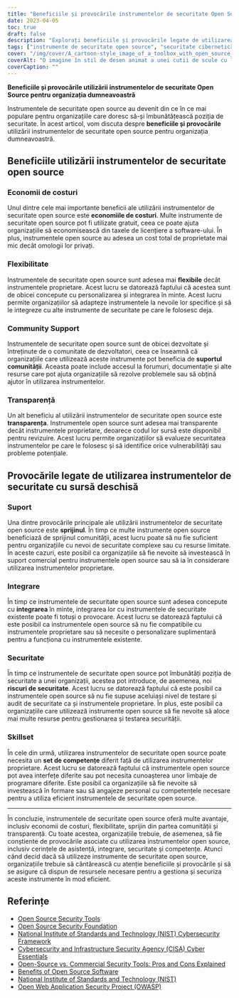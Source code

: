 ```yaml
---
title: "Beneficiile și provocările instrumentelor de securitate Open Source pentru organizații"
date: 2023-04-05
toc: true
draft: false
description: "Explorați beneficiile și provocările legate de utilizarea instrumentelor de securitate open source pentru a îmbunătăți poziția de securitate a organizației dumneavoastră."
tags: ["instrumente de securitate open source", "securitate cibernetică", "sprijin comunitar", "transparență", "economii de costuri", "flexibilitate", "instrumente brevetate", "riscuri de securitate", "set de competențe", "taxe de licențiere software", "costul total al proprietății", "sprijin comercial", "limbaje de programare", "integrare", "testarea securității", "auditul", "NIST", "CISA", "OWASP", "Institutul Național de Standarde și Tehnologie"]
cover: "/img/cover/A_cartoon-style_image_of_a_toolbox_with_open_source_logos.png"
coverAlt: "O imagine în stil de desen animat a unei cutii de scule cu logo-uri open source pe fiecare unealtă, împreună cu un scut cu un lacăt în centru pentru a reprezenta securitatea cibernetică, totul pe un fundal cu cod binar."
coverCaption: ""
---
```


**Beneficiile și provocările utilizării instrumentelor de securitate Open Source pentru organizația dumneavoastră**

Instrumentele de securitate open source au devenit din ce în ce mai populare pentru organizațiile care doresc să-și îmbunătățească poziția de securitate. În acest articol, vom discuta despre **beneficiile și provocările** utilizării instrumentelor de securitate open source pentru organizația dumneavoastră.

## Beneficiile utilizării instrumentelor de securitate open source

### Economii de costuri

Unul dintre cele mai importante beneficii ale utilizării instrumentelor de securitate open source este **economiile de costuri**. Multe instrumente de securitate open source pot fi utilizate gratuit, ceea ce poate ajuta organizațiile să economisească din taxele de licențiere a software-ului. În plus, instrumentele open source au adesea un cost total de proprietate mai mic decât omologii lor privați.

### Flexibilitate

Instrumentele de securitate open source sunt adesea mai **flexibile** decât instrumentele proprietare. Acest lucru se datorează faptului că acestea sunt de obicei concepute cu personalizarea și integrarea în minte. Acest lucru permite organizațiilor să adapteze instrumentele la nevoile lor specifice și să le integreze cu alte instrumente de securitate pe care le folosesc deja.

### Community Support

Instrumentele de securitate open source sunt de obicei dezvoltate și întreținute de o comunitate de dezvoltatori, ceea ce înseamnă că organizațiile care utilizează aceste instrumente pot beneficia de **suportul comunității**. Aceasta poate include accesul la forumuri, documentație și alte resurse care pot ajuta organizațiile să rezolve problemele sau să obțină ajutor în utilizarea instrumentelor.

### Transparență

Un alt beneficiu al utilizării instrumentelor de securitate open source este **transparența**. Instrumentele open source sunt adesea mai transparente decât instrumentele proprietare, deoarece codul lor sursă este disponibil pentru revizuire. Acest lucru permite organizațiilor să evalueze securitatea instrumentelor pe care le folosesc și să identifice orice vulnerabilități sau probleme potențiale.

## Provocările legate de utilizarea instrumentelor de securitate cu sursă deschisă

### Suport

Una dintre provocările principale ale utilizării instrumentelor de securitate open source este **sprijinul**. În timp ce multe instrumente open source beneficiază de sprijinul comunității, acest lucru poate să nu fie suficient pentru organizațiile cu nevoi de securitate complexe sau cu resurse limitate. În aceste cazuri, este posibil ca organizațiile să fie nevoite să investească în suport comercial pentru instrumentele open source sau să ia în considerare utilizarea instrumentelor proprietare.

### Integrare

În timp ce instrumentele de securitate open source sunt adesea concepute cu **integrarea** în minte, integrarea lor cu instrumentele de securitate existente poate fi totuși o provocare. Acest lucru se datorează faptului că este posibil ca instrumentele open source să nu fie compatibile cu instrumentele proprietare sau să necesite o personalizare suplimentară pentru a funcționa cu instrumentele existente.

### Securitate

În timp ce instrumentele de securitate open source pot îmbunătăți poziția de securitate a unei organizații, acestea pot introduce, de asemenea, noi **riscuri de securitate**. Acest lucru se datorează faptului că este posibil ca instrumentele open source să nu fie supuse aceluiași nivel de testare și audit de securitate ca și instrumentele proprietare. În plus, este posibil ca organizațiile care utilizează instrumente open source să fie nevoite să aloce mai multe resurse pentru gestionarea și testarea securității.

### Skillset

În cele din urmă, utilizarea instrumentelor de securitate open source poate necesita un **set de competențe** diferit față de utilizarea instrumentelor proprietare. Acest lucru se datorează faptului că instrumentele open source pot avea interfețe diferite sau pot necesita cunoașterea unor limbaje de programare diferite. Este posibil ca organizațiile să fie nevoite să investească în formare sau să angajeze personal cu competențele necesare pentru a utiliza eficient instrumentele de securitate open source.

______

În concluzie, instrumentele de securitate open source oferă multe avantaje, inclusiv economii de costuri, flexibilitate, sprijin din partea comunității și transparență. Cu toate acestea, organizațiile trebuie, de asemenea, să fie conștiente de provocările asociate cu utilizarea instrumentelor open source, inclusiv cerințele de asistență, integrare, securitate și competențe. Atunci când decid dacă să utilizeze instrumente de securitate open source, organizațiile trebuie să cântărească cu atenție beneficiile și provocările și să se asigure că dispun de resursele necesare pentru a gestiona și securiza aceste instrumente în mod eficient.

## Referințe

- [Open Source Security Tools](https://opensource.com/tags/security)
- [Open Source Security Foundation](https://openSSF.org/)
- [National Institute of Standards and Technology (NIST) Cybersecurity Framework](https://www.nist.gov/cyberframework)
- [Cybersecurity and Infrastructure Security Agency (CISA) Cyber Essentials](https://www.cisa.gov/cyber-essentials)
- [Open-Source vs. Commercial Security Tools: Pros and Cons Explained](https://simeononsecurity.ch/articles/the-advantages-and-disadvantages-of-using-open-source-software-vs.-commercial-security-tools/)
- [Benefits of Open Source Software](https://opensource.com/resources/what-open-source)
- [National Institute of Standards and Technology (NIST)](https://www.nist.gov/)
- [Open Web Application Security Project (OWASP)](https://owasp.org/)



